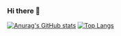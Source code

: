 ### Hi there 👋
[![Anurag's GitHub stats](https://github-readme-stats.vercel.app/api?username=Abdirahman04&show_icons=true&theme=radical)](https://github.com/anuraghazra/github-readme-stats)
[![Top Langs](https://github-readme-stats.vercel.app/api/top-langs/?username=Abdirahman04&show_icons=true&theme=radical)](https://github.com/anuraghazra/github-readme-stats)
<!--
**Abdirahman04/Abdirahman04** is a ✨ _special_ ✨ repository because its `README.md` (this file) appears on your GitHub profile.

Here are some ideas to get you started:

- 🔭 I’m currently working on ...
- 🌱 I’m currently learning ...
- 👯 I’m looking to collaborate on ...
- 🤔 I’m looking for help with ...
- 💬 Ask me about ...
- 📫 How to reach me: ...
- 😄 Pronouns: ...
- ⚡ Fun fact: ...
-->
